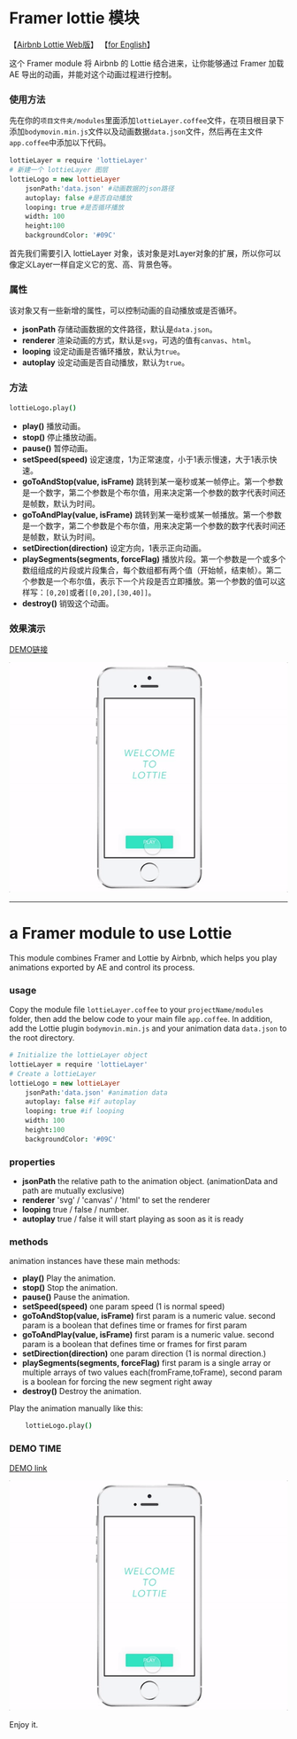 # Framer lottie 模块
【[Airbnb Lottie Web版](https://github.com/bodymovin/bodymovin)】
【[for English](#a-framer-module-to-use-lottie)】

这个 Framer module 将 Airbnb 的 Lottie 结合进来，让你能够通过 Framer 加载 AE 导出的动画，并能对这个动画过程进行控制。

### 使用方法

先在你的`项目文件夹/modules`里面添加`lottieLayer.coffee`文件，在项目根目录下添加`bodymovin.min.js`文件以及动画数据`data.json`文件，然后再在主文件`app.coffee`中添加以下代码。

```CoffeeScript
lottieLayer = require 'lottieLayer'
# 新建一个 lottieLayer 图层
lottieLogo = new lottieLayer
	jsonPath:'data.json' #动画数据的json路径
	autoplay: false #是否自动播放
	looping: true #是否循环播放
	width: 100
	height:100
	backgroundColor: '#09C'
```

首先我们需要引入 lottieLayer 对象，该对象是对Layer对象的扩展，所以你可以像定义Layer一样自定义它的宽、高、背景色等。

### 属性

该对象又有一些新增的属性，可以控制动画的自动播放或是否循环。

* **jsonPath** 存储动画数据的文件路径，默认是`data.json`。
* **renderer** 渲染动画的方式，默认是`svg`，可选的值有`canvas`、`html`。
* **looping** 设定动画是否循环播放，默认为`true`。
* **autoplay** 设定动画是否自动播放，默认为`true`。

### 方法

```CoffeeScript
lottieLogo.play()
```

* **play()**  播放动画。
* **stop()**  停止播放动画。
* **pause()**  暂停动画。
* **setSpeed(speed)**  设定速度，1为正常速度，小于1表示慢速，大于1表示快速。
* **goToAndStop(value, isFrame)**  跳转到某一毫秒或某一帧停止。第一个参数是一个数字，第二个参数是个布尔值，用来决定第一个参数的数字代表时间还是帧数，默认为时间。
* **goToAndPlay(value, isFrame)**  跳转到某一毫秒或某一帧播放。第一个参数是一个数字，第二个参数是个布尔值，用来决定第一个参数的数字代表时间还是帧数，默认为时间。
* **setDirection(direction)**  设定方向，1表示正向动画。
* **playSegments(segments, forceFlag)**  播放片段。第一个参数是一个或多个数组组成的片段或片段集合，每个数组都有两个值（开始帧，结束帧）。第二个参数是一个布尔值，表示下一个片段是否立即播放。第一个参数的值可以这样写：`[0,20]`或者`[[0,20],[30,40]]`。
* **destroy()**  销毁这个动画。

### 效果演示
[DEMO链接](https://framer.cloud/ytocz/)

![](demo.gif)

____

# a Framer module to use Lottie

This module combines Framer and Lottie by Airbnb, which helps you play animations exported by AE and control its process.

### usage

Copy the module file `lottieLayer.coffee` to your `projectName/modules` folder, then add the below code to your main file `app.coffee`. In addition, add the Lottie plugin `bodymovin.min.js` and your animation data `data.json` to the root directory.

```CoffeeScript
# Initialize the lottieLayer object
lottieLayer = require 'lottieLayer'
# Create a lottieLayer
lottieLogo = new lottieLayer
	jsonPath:'data.json' #animation data
	autoplay: false #if autoplay
	looping: true #if looping
	width: 100
	height:100
	backgroundColor: '#09C'
```

### properties

* **jsonPath** the relative path to the animation object. (animationData and path are mutually exclusive)
* **renderer** 'svg' / 'canvas' / 'html' to set the renderer
* **looping** true / false / number.
* **autoplay** true / false it will start playing as soon as it is ready

### methods
animation instances have these main methods:

* **play()**  Play the animation.
* **stop()**  Stop the animation.
* **pause()**  Pause the animation.
* **setSpeed(speed)**  one param speed (1 is normal speed)
* **goToAndStop(value, isFrame)**  first param is a numeric value. second param is a boolean that defines time or frames for first param
* **goToAndPlay(value, isFrame)**  first param is a numeric value. second param is a boolean that defines time or frames for first param
* **setDirection(direction)**  one param direction (1 is normal direction.)
* **playSegments(segments, forceFlag)**  first param is a single array or multiple arrays of two values each(fromFrame,toFrame), second param is a boolean for forcing the new segment right away
* **destroy()**  Destroy the animation.

Play the animation manually like this:

```CoffeeScript
	lottieLogo.play()
```

### DEMO TIME
[DEMO link](https://framer.cloud/ytocz/)

![](demo.gif)

Enjoy it.
